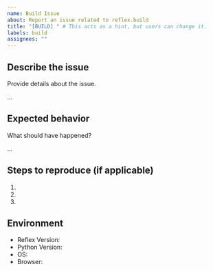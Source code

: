 ```yaml
---
name: Build Issue
about: Report an issue related to reflex.build
title: "[BUILD] " # This acts as a hint, but users can change it.
labels: build
assignees: ""
---
```


## Describe the issue

Provide details about the issue.

...

## Expected behavior

What should have happened?

...

## Steps to reproduce (if applicable)

1.
2.
3.

## Environment

- Reflex Version:
- Python Version:
- OS:
- Browser:
